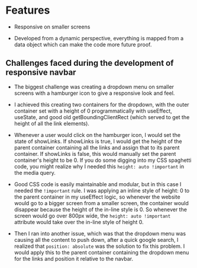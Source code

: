 # Features 
- Responsive on smaller screens

- Developed from a dynamic perspective, everything is mapped from a data object which can make the code more future proof.

## Challenges faced during the development of responsive navbar
- The biggest challenge was creating a dropdown menu on smaller screens with a hamburger icon to give a responsive look and feel.

- I achieved this creating two containers for the dropdown, with the outer container set with a height of 0 programmatically with useEffect, useState, and good old getBoundingClientRect (which served to get the height of all the link elements).

- Whenever a user would click on the hamburger icon, I would set the state of showLinks. If showLinks is true, I would get the height of the parent container containing all the links and assign that to its parent container. If showLinks is false, this would manually set the parent container's height to be 0. If you do some digging into my CSS spaghetti code, you might realize why I needed this `height: auto !important` in the media query. 

- Good CSS code is easily maintainable and modular, but in this case I needed the `!important` rule. I was applying an inline style of height: 0 to the parent container in my useEffect logic, so whenever the website would go to a bigger screen from a smaller screen, the container would disappear because the height of the in-line style is 0. So whenever the screen would go over 800px wide, the `height: auto !important` attribute would take over the in-line style of height 0.

- Then I ran into another issue, which was that the dropdown menu was causing all the content to push down,
after a quick google search, I realized that `position: absolute` was the solution to fix this problem.
I would apply this to the parent container containing the dropdown menu for the links and position it relative to the navbar.
